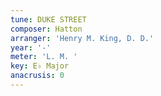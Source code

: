 ```yaml
---
tune: DUKE STREET
composer: Hatton
arranger: 'Henry M. King, D. D.'
year: '-'
meter: 'L. M. '
key: E♭ Major
anacrusis: 0
---
```

